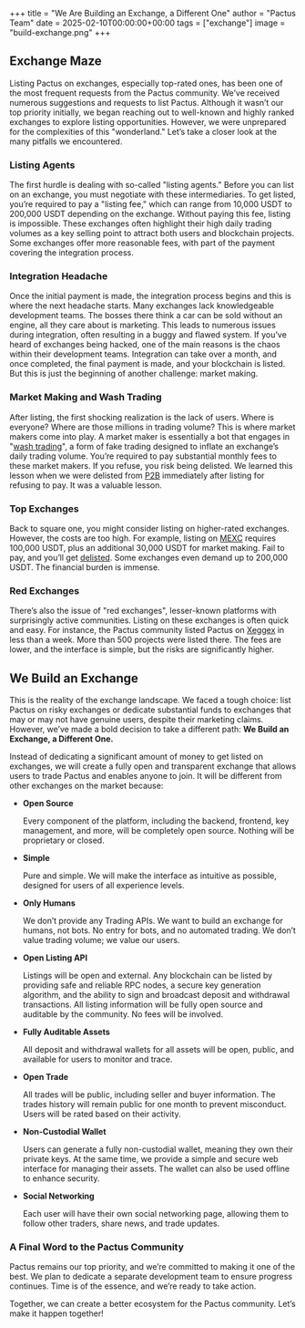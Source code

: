 +++
title = "We Are Building an Exchange, a Different One"
author = "Pactus Team"
date = 2025-02-10T00:00:00+00:00
tags = ["exchange"]
image = "build-exchange.png"
+++

## Exchange Maze

Listing Pactus on exchanges, especially top-rated ones,
has been one of the most frequent requests from the Pactus community.
We’ve received numerous suggestions and requests to list Pactus.
Although it wasn’t our top priority initially, we began reaching out to well-known and
highly ranked exchanges to explore listing opportunities.
However, we were unprepared for the complexities of this "wonderland."
Let’s take a closer look at the many pitfalls we encountered.

### Listing Agents

The first hurdle is dealing with so-called "listing agents."
Before you can list on an exchange, you must negotiate with these intermediaries.
To get listed, you’re required to pay a "listing fee," which can range from 10,000 USDT to 200,000 USDT
depending on the exchange. Without paying this fee, listing is impossible.
These exchanges often highlight their high daily trading volumes as a key selling point to
attract both users and blockchain projects.
Some exchanges offer more reasonable fees, with part of the payment covering the integration process.

### Integration Headache

Once the initial payment is made, the integration process begins and this is where the next headache starts.
Many exchanges lack knowledgeable development teams.
The bosses there think a car can be sold without an engine, all they care about is marketing.
This leads to numerous issues during integration, often resulting in a buggy and flawed system.
If you’ve heard of exchanges being hacked, one of the main reasons is the chaos within their development teams.
Integration can take over a month, and once completed, the final payment is made, and your blockchain is listed.
But this is just the beginning of another challenge: market making.

### Market Making and Wash Trading

After listing, the first shocking realization is the lack of users. Where is everyone?
Where are those millions in trading volume?
This is where market makers come into play.
A market maker is essentially a bot that engages in
"[wash trading](https://en.wikipedia.org/wiki/Wash_trade)",
a form of fake trading designed to inflate an exchange’s daily trading volume.
You’re required to pay substantial monthly fees to these market makers.
If you refuse, you risk being delisted.
We learned this lesson when we were delisted from [P2B](https://p2pb2b.com/)
immediately after listing for refusing to pay.
It was a valuable lesson.

### Top Exchanges

Back to square one, you might consider listing on higher-rated exchanges.
However, the costs are too high.
For example, listing on [MEXC](https://mexc.com) requires 100,000 USDT,
plus an additional 30,000 USDT for market making.
Fail to pay, and you’ll get [delisted](https://www.mexc.com/support/sections/15425930840736).
Some exchanges even demand up to 200,000 USDT. The financial burden is immense.

### Red Exchanges

There’s also the issue of "red exchanges", lesser-known platforms with surprisingly active communities.
Listing on these exchanges is often quick and easy.
For instance, the Pactus community listed Pactus on
[Xeggex](https://pactus.org/2025/02/10/important-announcement-regarding-xeggex-exploit/) in less than a week.
More than 500 projects were listed there.
The fees are lower, and the interface is simple, but the risks are significantly higher.

## We Build an Exchange

This is the reality of the exchange landscape.
We faced a tough choice: list Pactus on risky exchanges or
dedicate substantial funds to exchanges that may or may not have genuine users, despite their marketing claims.
However, we’ve made a bold decision to take a different path:
**We Build an Exchange, a Different One.**

Instead of dedicating a significant amount of money to get listed on exchanges,
we will create a fully open and transparent exchange that allows users to trade Pactus and enables anyone to join.
It will be different from other exchanges on the market because:

- **Open Source**

  Every component of the platform, including the backend, frontend, key management,
  and more, will be completely open source.
  Nothing will be proprietary or closed.

- **Simple**

  Pure and simple.
  We will make the interface as intuitive as possible, designed for users of all experience levels.

- **Only Humans**

  We don’t provide any Trading APIs.
  We want to build an exchange for humans, not bots.
  No entry for bots, and no automated trading.
  We don’t value trading volume; we value our users.

- **Open Listing API**

  Listings will be open and external.
  Any blockchain can be listed by providing safe and reliable RPC nodes, a secure key generation algorithm, and
  the ability to sign and broadcast deposit and withdrawal transactions.
  All listing information will be fully open source and auditable by the community. No fees will be involved.

- **Fully Auditable Assets**

  All deposit and withdrawal wallets for all assets will be open, public,
  and available for users to monitor and trace.

- **Open Trade**

  All trades will be public, including seller and buyer information.
  The trades history will remain public for one month to prevent misconduct.
  Users will be rated based on their activity.

- **Non-Custodial Wallet**

  Users can generate a fully non-custodial wallet, meaning they own their private keys.
  At the same time, we provide a simple and secure web interface for managing their assets.
  The wallet can also be used offline to enhance security.

- **Social Networking**

  Each user will have their own social networking page, allowing them to follow other traders, share news,
  and trade updates.

### A Final Word to the Pactus Community

Pactus remains our top priority, and we’re committed to making it one of the best.
We plan to dedicate a separate development team to ensure progress continues.
Time is of the essence, and we’re ready to take action.

Together, we can create a better ecosystem for the Pactus community.
Let’s make it happen together!
